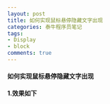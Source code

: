 ```yaml
---
layout: post
title: 如何实现鼠标悬停隐藏文字出现
categories: 泰牛程序员笔记
tags: 
- Display
- block
comments: true
---
```



#### 如何实现鼠标悬停隐藏文字出现
**1.效果如下**
<html>
<head>
	<meta charset="UTF-8" />
	<title>鼠标移动到图片文字显示</title>
	<style type="text/css">
		
		/***
			设置li为相对定位		
		*/
		.content ul li {
			 list-style:none;
			 position:relative;
		}
		/***
			设置隐藏文本为绝对定位
			并且把文本隐藏起来	
		*/
		.content li span{
			position:absolute;
			left:0px;
			bottom:2px;
			background:red;
			display:none;
			width:151px;

		}
		/***
			当鼠标移动到图片上，显示隐藏的文本
		*/
		ul li:hover span{
			display:block;
		}
	</style>
</head>
<body>
		<div class="content">
			<ul>
				<li>
					<a href="#"><img src="http://xueyao.me/images/2016/chanpin_img.jpg"></a>
					<span>PHP工程师</span>
				</li>
			</ul>
		</div>
</body>
</html>
<br>
**2.代码如下**
{% highlight html  %}

    <div class="content">
			<ul>
				<li>
					<a href="#"><img src="http://xueyao.me/images/2016/chanpin_img.jpg"></a>
					<span>PHP工程师</span>
				</li>
			</ul>
	</div>
{% endhighlight %}
{% highlight html  %}
		
		/***
			设置li为相对定位		
		*/
		.content ul li {
			 float:left;
			 list-style:none;
			 position:relative;
		}
		/***
			设置隐藏文本为绝对定位
			并且把文本隐藏起来	
		*/
		.content li span{
			position:absolute;
			left:0px;
			bottom:2px;
			background:red;
			display:none;
			width:151px;

		}
		/***
			当鼠标移动到图片上，显示隐藏的文本
		*/
		ul li:hover span{
			display:block;
		}
{% endhighlight %}